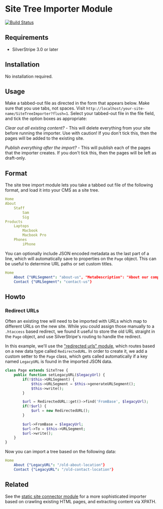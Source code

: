 # Site Tree Importer Module

[![Build Status](https://secure.travis-ci.org/silverstripe-labs/silverstripe-sitetreeimporter.png?branch=master)](http://travis-ci.org/silverstripe-labs/silverstripe-sitetreeimporter)

## Requirements

 * SilverStripe 3.0 or later

## Installation

No installation required.

## Usage

Make a tabbed-out file as directed in the form that appears below. Make sure that you use tabs, not spaces.
Visit `http://localhost/your-site-name/SiteTreeImporter?flush=1`.
Select your tabbed-out file in the file field, and tick the option boxes as appropriate:

*Clear out all existing content?* - This will delete everything from your site before running the importer.
Use with caution! If you don't tick this, then the pages will be added to the existing site.

*Publish everything after the import?* - This will publish each of the pages that the importer creates.
If you don't tick this, then the pages will be left as draft-only.


## Format

The site tree import module lets you take a tabbed out file of the following format,
and load it into your CMS as a site tree.

```yml
Home
About
	Staff
		Sam
		Sig
Products
	Laptops
		Macbook
		Macbook Pro
	Phones
		iPhone
```

You can optionally include JSON encoded metadata as the last part of a line,
which will automatically save to properties on the `Page` object.
This can be useful to determine URL paths or set custom titles.

```yml
Home
	About {"URLSegment": "about-us", "MetaDescription": "About our company"}
	Contact {"URLSegment": "contact-us"}
```


## Howto

### Redirect URLs

Often an existing tree will need to be imported with URLs which map to different URLs on the new site.
While you could assign those manually to a `.htaccess` based redirect, we found it useful to 
store the old URL straight in the `Page` object, and use SilverStripe's routing to handle the redirect.

In this example, we'll use the ["redirected urls" module](http://addons.silverstripe.org/add-ons/silverstripe/redirectedurls),
which routes based on a new data type called `RedirectedURL`. In order to create it,
we add a custom setter to the `Page` class, which gets called automatically if
a key named `LegacyURL` is found in the imported JSON data.

```php
class Page extends SiteTree {
	public function setLegacyURL($legacyUrl) {
		if(!$this->URLSegment) {
			$this->URLSegment = $this->generateURLSegment();
			$this->write();
		}

		$url = RedirectedURL::get()->find('FromBase', $legacyUrl);
		if(!$url) {
			$url = new RedirectedURL();	
		}
		
		$url->FromBase = $legacyUrl;
		$url->To = $this->URLSegment;
		$url->write();
	}
}
```
Now you can import a tree based on the following data:

```yml
Home
	About {"LegacyURL": "/old-about-location"}
	Contact {"LegacyURL": "/old-contact-location"}
```

## Related

See the [static site connector module](http://addons.silverstripe.org/add-ons/silverstripe/staticsiteconnector) for a more sophisticated
importer based on crawling existing HTML pages, and extracting content via XPATH.